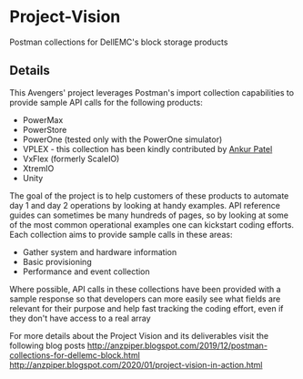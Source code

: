 # Project-Vision
Postman collections for DellEMC's block storage products
## Details
This Avengers' project leverages Postman's import collection capabilities to provide sample API calls for the following products:
 - PowerMax
 - PowerStore
 - PowerOne (tested only with the PowerOne simulator)
 - VPLEX - this collection has been kindly contributed by [Ankur Patel](https://www.youtube.com/channel/UC_Y46gxyBVWH2Xr7qSJ32Kw)
 - VxFlex (formerly ScaleIO)
 - XtremIO
 - Unity

The goal of the project is to help customers of these products to automate day 1 and day 2 operations by looking at handy examples. API reference guides can sometimes be many hundreds of pages, so by looking at some of the most common operational examples one can kickstart coding efforts. Each collection aims to provide sample calls in these areas:
 - Gather system and hardware information
 - Basic provisioning
 - Performance and event collection

Where possible, API calls in these collections have been provided with a sample response so that developers can more easily see what fields are relevant for their purpose and help fast tracking the coding effort, even if they don't have access to a real array

For more details about the Project Vision and its deliverables visit the following blog posts
http://anzpiper.blogspot.com/2019/12/postman-collections-for-dellemc-block.html
http://anzpiper.blogspot.com/2020/01/project-vision-in-action.html
